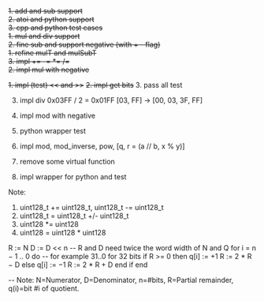 ##

~~1. add and sub support~~  
~~2. atoi and python support~~  
~~3. cpp and python test cases~~  
~~1. mul and div support~~  
~~2. fine sub and support negative (with + - flag)~~  
~~1. refine mulT and mulSubT~~  
~~3. impl += -= *= /=~~  
~~2. impl mul with negative~~ 



~~1. impl (test) << and >>~~
~~2. impl get bits~~
3. pass all test

3. impl div
    0x03FF / 2 = 0x01FF
    [03, FF] -> [00, 03, 3F, FF]

4. impl mod with negative
5. python wrapper test
6. impl mod, mod_inverse, pow, [q, r = (a // b, x % y)]
7. remove some virtual function
8. impl wrapper for python and test


Note:
1. uint128_t += uint128_t, uint128_t -= uint128_t
2. uint128_t = uint128_t +/- uint128_t
3. uint128 *= uint128
4. uint128 = uint128 * uint128


R := N
D := D << n            -- R and D need twice the word width of N and Q
for i = n − 1 .. 0 do  -- for example 31..0 for 32 bits
  if R >= 0 then
    q[i] := +1
    R := 2 * R − D
  else
    q[i] := −1
    R := 2 * R + D
  end if
end
 
-- Note: N=Numerator, D=Denominator, n=#bits, R=Partial remainder, q(i)=bit #i of quotient.
